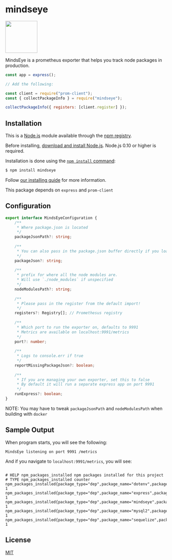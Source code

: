 # mindseye

<img src="https://user-images.githubusercontent.com/7019327/74049379-d7048900-4988-11ea-9cde-af4c759a54e1.png" width="100" height="100">

MindsEye is a prometheus exporter that helps you track node packages in production.

```js
const app = express();

// Add the following:

const client = require("prom-client");
const { collectPackageInfo } = require("mindseye");

collectPackageInfo({ registers: [client.register] });
```

## Installation

This is a [Node.js](https://nodejs.org/en/) module available through the
[npm registry](https://www.npmjs.com/).

Before installing, [download and install Node.js](https://nodejs.org/en/download/).
Node.js 0.10 or higher is required.

Installation is done using the
[`npm install` command](https://docs.npmjs.com/getting-started/installing-npm-packages-locally):

```bash
$ npm install mindseye
```

Follow [our installing guide](http://expressjs.com/en/starter/installing.html)
for more information.

This package depends on `express` and `prom-client`

## Configuration

```typescript
export interface MindsEyeConfiguration {
    /**
     * Where package.json is located
     */
    packageJsonPath?: string;
    
    /**
     * You can also pass in the package.json buffer directly if you loaded it.
     */
    packageJson?: string;
    
    /**
     * prefix for where all the node modules are.
     * Will use `./node_modules` if unspecified
     */
    nodeModulesPath?: string;
    
    /**
     * Please pass in the register from the default import!
     */
    registers?: Registry[]; // Promethesus registry
    
    /**
     * Which port to run the exporter on, defaults to 9991
     * Metrics are available on localhost:9991/metrics
     */
    port?: number;
    
    /**
     * Logs to console.err if true
     */
    reportMissingPackageJson?: boolean;
    
    /**
     * If you are managing your own exporter, set this to false
     * By default it will run a separate express app on port 9991
     */
    runExpress?: boolean;
}
```

NOTE: You may have to tweak `packageJsonPath` and `nodeModulesPath` when building with `docker`

## Sample Output

When program starts, you will see the following:

```text
MindsEye listening on port 9991 /metrics
```

And if you navigate to `localhost:9991/metrics`, you will see:

```text

# HELP npm_packages_installed npm packages installed for this project
# TYPE npm_packages_installed counter
npm_packages_installed{package_type="dep",package_name="dotenv",package_version="8.2.0"} 1
npm_packages_installed{package_type="dep",package_name="express",package_version="4.17.1"} 1
npm_packages_installed{package_type="dep",package_name="mindseye",package_version="1.0.0"} 1
npm_packages_installed{package_type="dep",package_name="mysql2",package_version="2.1.0"} 1
npm_packages_installed{package_type="dep",package_name="sequelize",package_version="5.21.3"} 1

```

## License

  [MIT](LICENSE)
